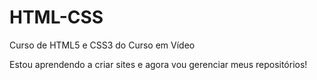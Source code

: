 # HTML-CSS
 Curso de HTML5 e CSS3 do Curso em Vídeo

Estou aprendendo a criar sites e agora vou gerenciar meus repositórios! 